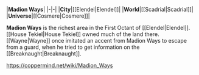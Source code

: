 |**Madion Ways**|
|-|-|
|**City**|[[Elendel\|Elendel]]|
|**World**|[[Scadrial\|Scadrial]]|
|**Universe**|[[Cosmere\|Cosmere]]|

**Madion Ways** is the richest area in the First Octant of [[Elendel\|Elendel]]. [[House Tekiel\|House Tekiel]] owned much of the land there.
[[Wayne\|Wayne]] once imitated an accent from Madion Ways to escape from a guard, when he tried to get information on the [[Breaknaught\|Breaknaught]].



https://coppermind.net/wiki/Madion_Ways